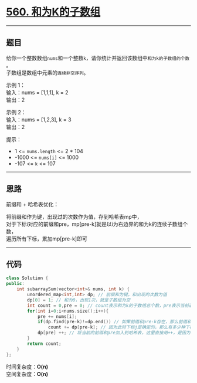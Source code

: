 # [560. 和为K的子数组](https://leetcode.cn/problems/subarray-sum-equals-k/)

---

## 题目

给你一个整数数组`nums`和一个整数`k`，请你统计并返回该数组中`和为k的子数组的个数` 。  
子数组是数组中元素的`连续非空序列`。  

示例 1：  
输入：nums = [1,1,1], k = 2  
输出：2  

示例 2：  
输入：nums = [1,2,3], k = 3  
输出：2  

提示：

- 1 <= `nums.length` <= 2 * 104
- -1000 <= `nums[i]` <= 1000  
- -107 <= `k` <= 107  

---

## 思路

前缀和 + 哈希表优化：  

将前缀和作为键，出现过的次数作为值，存到哈希表mp中，  
对于下标i对应的前缀和pre，mp[pre-k]就是以i为右边界的和为k的连续子数组个数，  
遍历所有下标，累加mp[pre-k]即可

---

## 代码

```C++
class Solution {
public:
    int subarraySum(vector<int>& nums, int k) {
        unordered_map<int,int> dp; // 前缀和为键，和出现的次数为值
        dp[0] = 1; // 和为0，出现1次，就是子数组为空
        int count = 0,pre = 0; // count表示和为k的子数组总个数，pre表示当前遍历过的元素的总和
        for(int i=0;i<nums.size();i++){
            pre += nums[i];
            if(dp.find(pre-k)!=dp.end()) // 如果前缀和pre-k存在，那么前缀和pre-k对应的右边界下标i到前缀和pre对应的右边界下标j之间的连续子数组nums[i,j]的和就为k
                count += dp[pre-k]; // 因为此时下标j是确定的，那么有多少种下标i就有多少种和为k的子数组，所以count += mp[pre - k]
            dp[pre] ++; // 将当前的前缀和pre加入到哈希表，这里直接用++，是因为不同的下标j可能有相同的前缀和pre，但是因为下标j不同，最终的子数组也不同，所有都要加到count上。
        }
        return count;
    }   
};
```

时间复杂度：**O(n)**  
空间复杂度：**O(n)**

